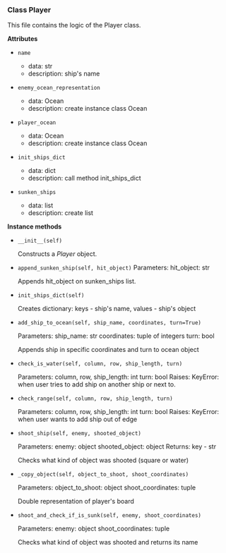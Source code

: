 ### Class Player
This file contains the logic of the Player class.

__Attributes__

* `name`
    - data: str
    - description: ship's name

*  `enemy_ocean_representation`
    - data: Ocean
    - description: create instance class Ocean 
                    
*   `player_ocean`
    - data: Ocean
    - description: create instance class Ocean

*   `init_ships_dict`
    - data: dict
    - description: call method init_ships_dict 

*   `sunken_ships`
    - data: list 
    - description: create list

__Instance methods__

* `__init__(self) `

  Constructs a *Player* object.

* `append_sunken_ship(self, hit_object)`
   Parameters:
   	hit_object: str

   Appends hit_object on sunken_ships list.

* `init_ships_dict(self)`

   Creates dictionary: keys - ship's name, values - ship's object
                          

* `add_ship_to_ocean(self, ship_name, coordinates, turn=True)`

   Parameters:
   	ship_name: str
   	coordinates: tuple of integers
   	turn: bool

   Appends ship in specific coordinates and turn to ocean object

* `check_is_water(self, column, row, ship_length, turn)`

    Parameters:
	column, row, ship_length: int
	turn: bool
    Raises:
	KeyError: when user tries to add ship on another ship or next to.

* `check_range(self, column, row, ship_length, turn)`

   Parameters:
	column, row, ship_length: int
	turn: bool
   Raises:
   	KeyError: when user wants to add ship out of edge

* `shoot_ship(self, enemy, shooted_object)`

   Parameters:
   	enemy: object
   	shooted_object: object
   Returns: key - str

   Checks what kind of object was shooted (square or water)

* `_copy_object(self, object_to_shoot, shoot_coordinates)`

   Parameters:
   	object_to_shoot: object
   	shoot_coordinates: tuple 

   Double representation of player's board

* `shoot_and_check_if_is_sunk(self, enemy, shoot_coordinates)`
   
   Parameters:
   	enemy: object
   	shoot_coordinates: tuple

   Checks what kind of object was shooted and returns its name

